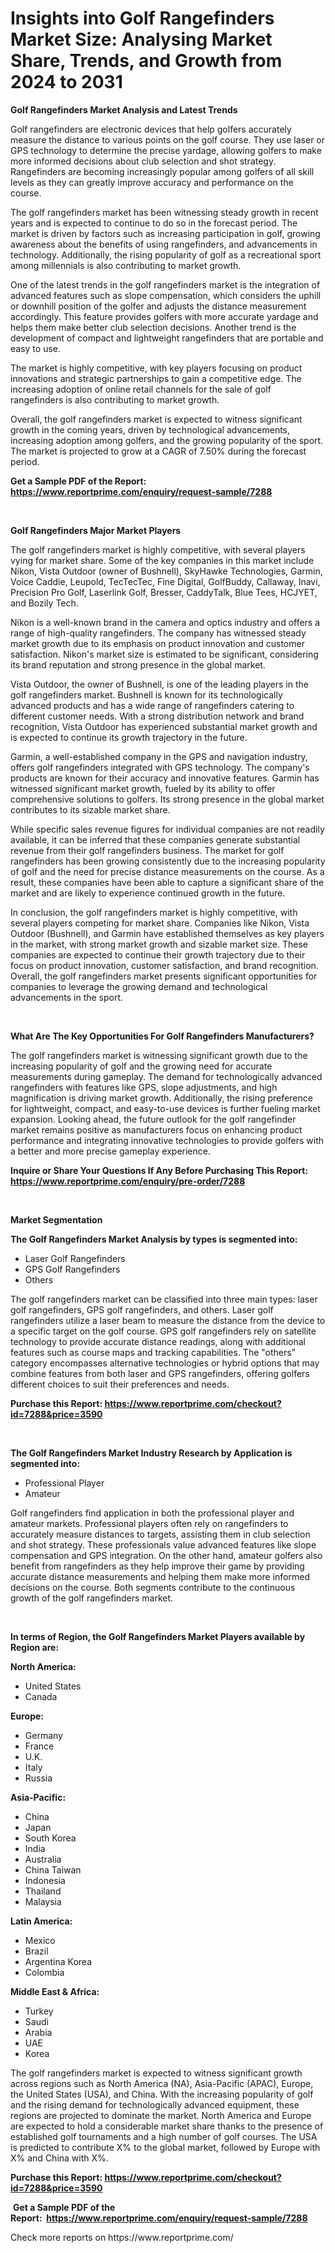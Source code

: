 <p><h1>Insights into Golf Rangefinders Market Size: Analysing Market Share, Trends, and Growth from 2024 to 2031</h1></p><p><strong>Golf Rangefinders Market Analysis and Latest Trends</strong></p>
<p><p>Golf rangefinders are electronic devices that help golfers accurately measure the distance to various points on the golf course. They use laser or GPS technology to determine the precise yardage, allowing golfers to make more informed decisions about club selection and shot strategy. Rangefinders are becoming increasingly popular among golfers of all skill levels as they can greatly improve accuracy and performance on the course.</p><p>The golf rangefinders market has been witnessing steady growth in recent years and is expected to continue to do so in the forecast period. The market is driven by factors such as increasing participation in golf, growing awareness about the benefits of using rangefinders, and advancements in technology. Additionally, the rising popularity of golf as a recreational sport among millennials is also contributing to market growth.</p><p>One of the latest trends in the golf rangefinders market is the integration of advanced features such as slope compensation, which considers the uphill or downhill position of the golfer and adjusts the distance measurement accordingly. This feature provides golfers with more accurate yardage and helps them make better club selection decisions. Another trend is the development of compact and lightweight rangefinders that are portable and easy to use.</p><p>The market is highly competitive, with key players focusing on product innovations and strategic partnerships to gain a competitive edge. The increasing adoption of online retail channels for the sale of golf rangefinders is also contributing to market growth.</p><p>Overall, the golf rangefinders market is expected to witness significant growth in the coming years, driven by technological advancements, increasing adoption among golfers, and the growing popularity of the sport. The market is projected to grow at a CAGR of 7.50% during the forecast period.</p></p>
<p><strong>Get a Sample PDF of the Report:&nbsp; <a href="https://www.reportprime.com/enquiry/request-sample/7288">https://www.reportprime.com/enquiry/request-sample/7288</a></strong></p>
<p>&nbsp;</p>
<p><strong>Golf Rangefinders Major Market Players</strong></p>
<p><p>The golf rangefinders market is highly competitive, with several players vying for market share. Some of the key companies in this market include Nikon, Vista Outdoor (owner of Bushnell), SkyHawke Technologies, Garmin, Voice Caddie, Leupold, TecTecTec, Fine Digital, GolfBuddy, Callaway, Inavi, Precision Pro Golf, Laserlink Golf, Bresser, CaddyTalk, Blue Tees, HCJYET, and Bozily Tech.</p><p>Nikon is a well-known brand in the camera and optics industry and offers a range of high-quality rangefinders. The company has witnessed steady market growth due to its emphasis on product innovation and customer satisfaction. Nikon's market size is estimated to be significant, considering its brand reputation and strong presence in the global market.</p><p>Vista Outdoor, the owner of Bushnell, is one of the leading players in the golf rangefinders market. Bushnell is known for its technologically advanced products and has a wide range of rangefinders catering to different customer needs. With a strong distribution network and brand recognition, Vista Outdoor has experienced substantial market growth and is expected to continue its growth trajectory in the future.</p><p>Garmin, a well-established company in the GPS and navigation industry, offers golf rangefinders integrated with GPS technology. The company's products are known for their accuracy and innovative features. Garmin has witnessed significant market growth, fueled by its ability to offer comprehensive solutions to golfers. Its strong presence in the global market contributes to its sizable market share.</p><p>While specific sales revenue figures for individual companies are not readily available, it can be inferred that these companies generate substantial revenue from their golf rangefinders business. The market for golf rangefinders has been growing consistently due to the increasing popularity of golf and the need for precise distance measurements on the course. As a result, these companies have been able to capture a significant share of the market and are likely to experience continued growth in the future.</p><p>In conclusion, the golf rangefinders market is highly competitive, with several players competing for market share. Companies like Nikon, Vista Outdoor (Bushnell), and Garmin have established themselves as key players in the market, with strong market growth and sizable market size. These companies are expected to continue their growth trajectory due to their focus on product innovation, customer satisfaction, and brand recognition. Overall, the golf rangefinders market presents significant opportunities for companies to leverage the growing demand and technological advancements in the sport.</p></p>
<p>&nbsp;</p>
<p><strong>What Are The Key Opportunities For Golf Rangefinders Manufacturers?</strong></p>
<p><p>The golf rangefinders market is witnessing significant growth due to the increasing popularity of golf and the growing need for accurate measurements during gameplay. The demand for technologically advanced rangefinders with features like GPS, slope adjustments, and high magnification is driving market growth. Additionally, the rising preference for lightweight, compact, and easy-to-use devices is further fueling market expansion. Looking ahead, the future outlook for the golf rangefinder market remains positive as manufacturers focus on enhancing product performance and integrating innovative technologies to provide golfers with a better and more precise gameplay experience.</p></p>
<p><strong>Inquire or Share Your Questions If Any Before Purchasing This Report: <a href="https://www.reportprime.com/enquiry/pre-order/7288">https://www.reportprime.com/enquiry/pre-order/7288</a></strong></p>
<p>&nbsp;</p>
<p><strong>Market Segmentation</strong></p>
<p><strong>The Golf Rangefinders Market Analysis by types is segmented into:</strong></p>
<p><ul><li>Laser Golf Rangefinders</li><li>GPS Golf Rangefinders</li><li>Others</li></ul></p>
<p><p>The golf rangefinders market can be classified into three main types: laser golf rangefinders, GPS golf rangefinders, and others. Laser golf rangefinders utilize a laser beam to measure the distance from the device to a specific target on the golf course. GPS golf rangefinders rely on satellite technology to provide accurate distance readings, along with additional features such as course maps and tracking capabilities. The "others" category encompasses alternative technologies or hybrid options that may combine features from both laser and GPS rangefinders, offering golfers different choices to suit their preferences and needs.</p></p>
<p><strong>Purchase this Report:&nbsp;<a href="https://www.reportprime.com/checkout?id=7288&price=3590">https://www.reportprime.com/checkout?id=7288&price=3590</a></strong></p>
<p>&nbsp;</p>
<p><strong>The Golf Rangefinders Market Industry Research by Application is segmented into:</strong></p>
<p><ul><li>Professional Player</li><li>Amateur</li></ul></p>
<p><p>Golf rangefinders find application in both the professional player and amateur markets. Professional players often rely on rangefinders to accurately measure distances to targets, assisting them in club selection and shot strategy. These professionals value advanced features like slope compensation and GPS integration. On the other hand, amateur golfers also benefit from rangefinders as they help improve their game by providing accurate distance measurements and helping them make more informed decisions on the course. Both segments contribute to the continuous growth of the golf rangefinders market.</p></p>
<p>&nbsp;</p>
<p><strong>In terms of Region, the Golf Rangefinders Market Players available by Region are:</strong></p>
<p>
    <p> <strong> North America: </strong>
        <ul>
            <li>United States</li>
            <li>Canada</li>
        </ul>
        </p> 
    <p> <strong> Europe: </strong>
        <ul>
            <li>Germany</li>
            <li>France</li>
            <li>U.K.</li>
            <li>Italy</li>
            <li>Russia</li>
        </ul>
        </p> 
    <p> <strong> Asia-Pacific: </strong>
        <ul>
            <li>China</li>
            <li>Japan</li>
            <li>South Korea</li>
            <li>India</li>
            <li>Australia</li>
            <li>China Taiwan</li>
            <li>Indonesia</li>
            <li>Thailand</li>
            <li>Malaysia</li>
        </ul>
        </p> 
    <p> <strong> Latin America: </strong>
        <ul>
            <li>Mexico</li>
            <li>Brazil</li>
            <li>Argentina Korea</li>
            <li>Colombia</li>
        </ul>
        </p> 
    <p> <strong> Middle East & Africa: </strong>
        <ul>
            <li>Turkey</li>
            <li>Saudi</li>
            <li>Arabia</li>
            <li>UAE</li>
            <li>Korea</li>
        </ul>
    </p>
    </p>
<p><p>The golf rangefinders market is expected to witness significant growth across regions such as North America (NA), Asia-Pacific (APAC), Europe, the United States (USA), and China. With the increasing popularity of golf and the rising demand for technologically advanced equipment, these regions are projected to dominate the market. North America and Europe are expected to hold a considerable market share thanks to the presence of established golf tournaments and a high number of golf courses. The USA is predicted to contribute X% to the global market, followed by Europe with X% and China with X%.</p></p>
<p><strong>Purchase this Report: <a href="https://www.reportprime.com/checkout?id=7288&price=3590">https://www.reportprime.com/checkout?id=7288&price=3590</a></strong></p>
<p>&nbsp;<strong>Get a Sample PDF of the Report:&nbsp;&nbsp;<a href="https://www.reportprime.com/enquiry/request-sample/7288">https://www.reportprime.com/enquiry/request-sample/7288</a></strong></p>
<p><strong></strong></p>
<p>Check more reports on https://www.reportprime.com/</p>
